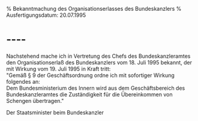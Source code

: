 % Bekanntmachung des Organisationserlasses des Bundeskanzlers
% Ausfertigungsdatum: 20.07.1995
 
# ----

Nachstehend mache ich in Vertretung des Chefs des Bundeskanzleramtes den Organisationserlaß des Bundeskanzlers vom 18. Juli 1995 bekannt, der mit Wirkung vom 19. Juli 1995 in Kraft tritt:  
"Gemäß § 9 der Geschäftsordnung ordne ich mit sofortiger Wirkung folgendes an:  
Dem Bundesministerium des Innern wird aus dem Geschäftsbereich des Bundeskanzleramtes die Zuständigkeit für die Übereinkommen von Schengen übertragen."

Der Staatsminister beim Bundeskanzler
